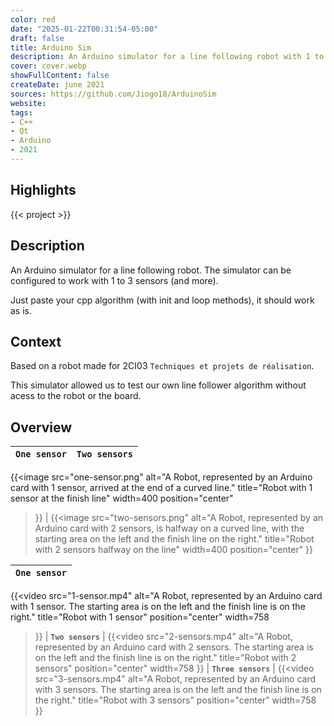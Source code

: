 ```yaml
---
color: red
date: "2025-01-22T00:31:54-05:00"
draft: false
title: Arduino Sim
description: An Arduino simulator for a line following robot with 1 to 3 sensors.
cover: cover.webp
showFullContent: false
createDate: june 2021
sources: https://github.com/Jiogo18/ArduinoSim
website:
tags:
- C++
- Qt
- Arduino
- 2021
---
```


## Highlights

{{< project >}}

## Description

An Arduino simulator for a line following robot.
The simulator can be configured to work with 1 to 3 sensors (and more).

Just paste your cpp algorithm (with init and loop methods), it should work as is.

## Context

Based on a robot made for 2CI03 `Techniques et projets de réalisation`.

This simulator allowed us to test our own line follower algorithm without acess to the robot or the board.

## Overview

| **`One sensor`** | **`Two sensors`** |
| :--------------: | :---------------: |
{{<image
	src="one-sensor.png"
	alt="A Robot, represented by an Arduino card with 1 sensor, arrived at the end of a curved line."
	title="Robot with 1 sensor at the finish line"
	width=400
	position="center"
>}} | {{<image
	src="two-sensors.png"
	alt="A Robot, represented by an Arduino card with 2 sensors, is halfway on a curved line, with the starting area on the left and the finish line on the right."
	title="Robot with 2 sensors halfway on the line"
	width=400
	position="center"
>}}

| **`One sensor`** |
| :--------------: |
{{<video
	src="1-sensor.mp4"
	alt="A Robot, represented by an Arduino card with 1 sensor. The starting area is on the left and the finish line is on the right."
	title="Robot with 1 sensor"
	position="center"
	width=758
>}}
| **`Two sensors`** |
{{<video
	src="2-sensors.mp4"
	alt="A Robot, represented by an Arduino card with 2 sensors. The starting area is on the left and the finish line is on the right."
	title="Robot with 2 sensors"
	position="center"
	width=758
>}}
| **`Three sensors`** |
{{<video
	src="3-sensors.mp4"
	alt="A Robot, represented by an Arduino card with 3 sensors. The starting area is on the left and the finish line is on the right."
	title="Robot with 3 sensors"
	position="center"
	width=758
>}}
